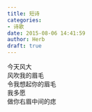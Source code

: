 ```yaml
---  
title: 短诗  
categories:  
- 诗歌  
date: 2015-08-06 14:41:59  
author: Herb  
draft: true
---  
```

今天风大    
风吹我的眉毛    
令我想起你的眉毛    
我多愿    
做你右眉中间的痣